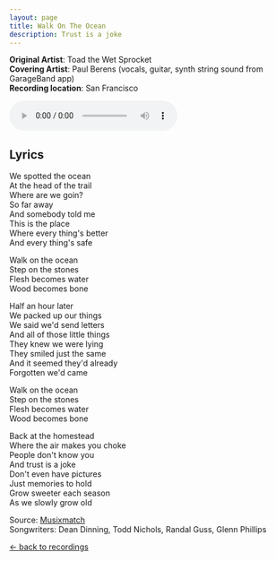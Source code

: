 ```yaml
---
layout: page
title: Walk On The Ocean
description: Trust is a joke
---
```

**Original Artist**: Toad the Wet Sprocket<br>
**Covering Artist**: Paul Berens (vocals, guitar, synth string sound from GarageBand app)<br>
**Recording location**: San Francisco

<audio id="player" controls>
  <source src="/assets/songs/walk.on.the.ocean.mp3" type="audio/mp3" />
</audio>

## Lyrics
We spotted the ocean<br>
At the head of the trail<br>
Where are we goin?<br>
So far away<br>
And somebody told me<br>
This is the place<br>
Where every thing's better<br>
And every thing's safe<br>

Walk on the ocean<br>
Step on the stones<br>
Flesh becomes water<br>
Wood becomes bone

Half an hour later<br>
We packed up our things<br>
We said we'd send letters<br>
And all of those little things<br>
They knew we were lying<br>
They smiled just the same<br>
And it seemed they'd already<br>
Forgotten we'd came<br>

Walk on the ocean<br>
Step on the stones<br>
Flesh becomes water<br>
Wood becomes bone<br>

Back at the homestead<br>
Where the air makes you choke<br>
People don't know you<br>
And trust is a joke<br>
Don't even have pictures<br>
Just memories to hold<br>
Grow sweeter each season<br>
As we slowly grow old

<span class="muted small">Source: </span><a class="muted small" href="https://www.musixmatch.com/lyrics/Toad-the-Wet-Sprocket/Walk-on-the-Ocean" target="_blank">Musixmatch</a><br>
<span class="muted small">Songwriters: Dean Dinning, Todd Nichols, Randal Guss, Glenn Phillips</span>

<p><a class="muted small" href="/recordings/">← back to recordings</a>
